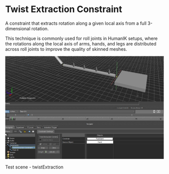 # Twist Extraction Constraint

A constraint that extracts rotation along a given local axis from a full 3-dimensional rotation.&#x20;

This technique is commonly used for roll joints in HumanIK setups, where the rotations along the local axis of arms, hands, and legs are distributed across roll joints to improve the quality of skinned meshes.

![TwistExtractionConstraint](../../plugins/constraint_twistExtraction.jpg)

Test scene - twistExtraction
